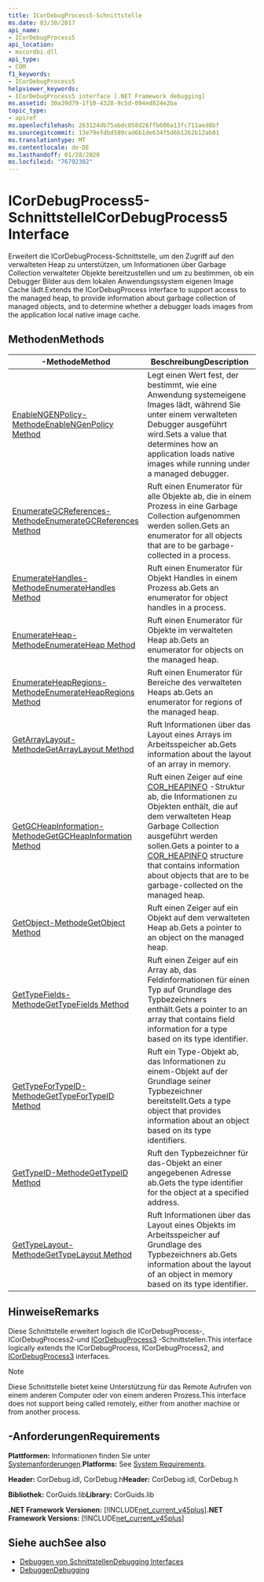 ```yaml
---
title: ICorDebugProcess5-Schnittstelle
ms.date: 03/30/2017
api_name:
- ICorDebugProcess5
api_location:
- mscordbi.dll
api_type:
- COM
f1_keywords:
- ICorDebugProcess5
helpviewer_keywords:
- ICorDebugProcess5 interface [.NET Framework debugging]
ms.assetid: 30a39d79-1f10-4328-9c5d-094ed824e2ba
topic_type:
- apiref
ms.openlocfilehash: 263124db75abdc058d26ffb606a13fc711aed8bf
ms.sourcegitcommit: 13e79efdbd589cad6b1de634f5d6b1262b12ab01
ms.translationtype: MT
ms.contentlocale: de-DE
ms.lasthandoff: 01/28/2020
ms.locfileid: "76792302"
---
```

# <a name="icordebugprocess5-interface"></a><span data-ttu-id="ecb38-102">ICorDebugProcess5-Schnittstelle</span><span class="sxs-lookup"><span data-stu-id="ecb38-102">ICorDebugProcess5 Interface</span></span>
<span data-ttu-id="ecb38-103">Erweitert die ICorDebugProcess-Schnittstelle, um den Zugriff auf den verwalteten Heap zu unterstützen, um Informationen über Garbage Collection verwalteter Objekte bereitzustellen und um zu bestimmen, ob ein Debugger Bilder aus dem lokalen Anwendungssystem eigenen Image Cache lädt.</span><span class="sxs-lookup"><span data-stu-id="ecb38-103">Extends the ICorDebugProcess interface to support access to the managed heap, to provide information about garbage collection of managed objects, and to determine whether a debugger loads images from the application local native image cache.</span></span>  
  
## <a name="methods"></a><span data-ttu-id="ecb38-104">Methoden</span><span class="sxs-lookup"><span data-stu-id="ecb38-104">Methods</span></span>  
  
|<span data-ttu-id="ecb38-105">-Methode</span><span class="sxs-lookup"><span data-stu-id="ecb38-105">Method</span></span>|<span data-ttu-id="ecb38-106">Beschreibung</span><span class="sxs-lookup"><span data-stu-id="ecb38-106">Description</span></span>|  
|------------|-----------------|  
|[<span data-ttu-id="ecb38-107">EnableNGENPolicy-Methode</span><span class="sxs-lookup"><span data-stu-id="ecb38-107">EnableNGenPolicy Method</span></span>](icordebugprocess5-enablengenpolicy-method.md)|<span data-ttu-id="ecb38-108">Legt einen Wert fest, der bestimmt, wie eine Anwendung systemeigene Images lädt, während Sie unter einem verwalteten Debugger ausgeführt wird.</span><span class="sxs-lookup"><span data-stu-id="ecb38-108">Sets a value that determines how an application loads native images while running under a managed debugger.</span></span>|  
|[<span data-ttu-id="ecb38-109">EnumerateGCReferences-Methode</span><span class="sxs-lookup"><span data-stu-id="ecb38-109">EnumerateGCReferences Method</span></span>](icordebugprocess5-enumerategcreferences-method.md)|<span data-ttu-id="ecb38-110">Ruft einen Enumerator für alle Objekte ab, die in einem Prozess in eine Garbage Collection aufgenommen werden sollen.</span><span class="sxs-lookup"><span data-stu-id="ecb38-110">Gets an enumerator for all objects that are to be garbage-collected in a process.</span></span>|  
|[<span data-ttu-id="ecb38-111">EnumerateHandles-Methode</span><span class="sxs-lookup"><span data-stu-id="ecb38-111">EnumerateHandles Method</span></span>](icordebugprocess5-enumeratehandles-method.md)|<span data-ttu-id="ecb38-112">Ruft einen Enumerator für Objekt Handles in einem Prozess ab.</span><span class="sxs-lookup"><span data-stu-id="ecb38-112">Gets an enumerator for object handles in a process.</span></span>|  
|[<span data-ttu-id="ecb38-113">EnumerateHeap-Methode</span><span class="sxs-lookup"><span data-stu-id="ecb38-113">EnumerateHeap Method</span></span>](icordebugprocess5-enumerateheap-method.md)|<span data-ttu-id="ecb38-114">Ruft einen Enumerator für Objekte im verwalteten Heap ab.</span><span class="sxs-lookup"><span data-stu-id="ecb38-114">Gets an enumerator for objects on the managed heap.</span></span>|  
|[<span data-ttu-id="ecb38-115">EnumerateHeapRegions-Methode</span><span class="sxs-lookup"><span data-stu-id="ecb38-115">EnumerateHeapRegions Method</span></span>](icordebugprocess5-enumerateheapregions-method.md)|<span data-ttu-id="ecb38-116">Ruft einen Enumerator für Bereiche des verwalteten Heaps ab.</span><span class="sxs-lookup"><span data-stu-id="ecb38-116">Gets an enumerator for regions of the managed heap.</span></span>|  
|[<span data-ttu-id="ecb38-117">GetArrayLayout-Methode</span><span class="sxs-lookup"><span data-stu-id="ecb38-117">GetArrayLayout Method</span></span>](icordebugprocess5-getarraylayout-method.md)|<span data-ttu-id="ecb38-118">Ruft Informationen über das Layout eines Arrays im Arbeitsspeicher ab.</span><span class="sxs-lookup"><span data-stu-id="ecb38-118">Gets information about the layout of an array in memory.</span></span>|  
|[<span data-ttu-id="ecb38-119">GetGCHeapInformation-Methode</span><span class="sxs-lookup"><span data-stu-id="ecb38-119">GetGCHeapInformation Method</span></span>](icordebugprocess5-getgcheapinformation-method.md)|<span data-ttu-id="ecb38-120">Ruft einen Zeiger auf eine [COR_HEAPINFO](cor-heapinfo-structure.md) -Struktur ab, die Informationen zu Objekten enthält, die auf dem verwalteten Heap Garbage Collection ausgeführt werden sollen.</span><span class="sxs-lookup"><span data-stu-id="ecb38-120">Gets a pointer to a [COR_HEAPINFO](cor-heapinfo-structure.md) structure that contains information about objects that are to be garbage-collected on the managed heap.</span></span>|  
|[<span data-ttu-id="ecb38-121">GetObject-Methode</span><span class="sxs-lookup"><span data-stu-id="ecb38-121">GetObject Method</span></span>](icordebugprocess5-getobject-method.md)|<span data-ttu-id="ecb38-122">Ruft einen Zeiger auf ein Objekt auf dem verwalteten Heap ab.</span><span class="sxs-lookup"><span data-stu-id="ecb38-122">Gets a pointer to an object on the managed heap.</span></span>|  
|[<span data-ttu-id="ecb38-123">GetTypeFields-Methode</span><span class="sxs-lookup"><span data-stu-id="ecb38-123">GetTypeFields Method</span></span>](icordebugprocess5-gettypefields-method.md)|<span data-ttu-id="ecb38-124">Ruft einen Zeiger auf ein Array ab, das Feldinformationen für einen Typ auf Grundlage des Typbezeichners enthält.</span><span class="sxs-lookup"><span data-stu-id="ecb38-124">Gets a pointer to an array that contains field information for a type based on its type identifier.</span></span>|  
|[<span data-ttu-id="ecb38-125">GetTypeForTypeID-Methode</span><span class="sxs-lookup"><span data-stu-id="ecb38-125">GetTypeForTypeID Method</span></span>](icordebugprocess5-gettypefortypeid-method.md)|<span data-ttu-id="ecb38-126">Ruft ein Type-Objekt ab, das Informationen zu einem-Objekt auf der Grundlage seiner Typbezeichner bereitstellt.</span><span class="sxs-lookup"><span data-stu-id="ecb38-126">Gets a type object that provides information about an object based on its type identifiers.</span></span>|  
|[<span data-ttu-id="ecb38-127">GetTypeID-Methode</span><span class="sxs-lookup"><span data-stu-id="ecb38-127">GetTypeID Method</span></span>](icordebugprocess5-gettypeid-method.md)|<span data-ttu-id="ecb38-128">Ruft den Typbezeichner für das-Objekt an einer angegebenen Adresse ab.</span><span class="sxs-lookup"><span data-stu-id="ecb38-128">Gets the type identifier for the object at a specified address.</span></span>|  
|[<span data-ttu-id="ecb38-129">GetTypeLayout-Methode</span><span class="sxs-lookup"><span data-stu-id="ecb38-129">GetTypeLayout Method</span></span>](icordebugprocess5-gettypelayout-method.md)|<span data-ttu-id="ecb38-130">Ruft Informationen über das Layout eines Objekts im Arbeitsspeicher auf Grundlage des Typbezeichners ab.</span><span class="sxs-lookup"><span data-stu-id="ecb38-130">Gets information about the layout of an object in memory based on its type identifier.</span></span>|  
  
## <a name="remarks"></a><span data-ttu-id="ecb38-131">Hinweise</span><span class="sxs-lookup"><span data-stu-id="ecb38-131">Remarks</span></span>  
 <span data-ttu-id="ecb38-132">Diese Schnittstelle erweitert logisch die ICorDebugProcess-, ICorDebugProcess2-und [ICorDebugProcess3](icordebugprocess3-interface.md) -Schnittstellen.</span><span class="sxs-lookup"><span data-stu-id="ecb38-132">This interface logically extends the ICorDebugProcess, ICorDebugProcess2, and [ICorDebugProcess3](icordebugprocess3-interface.md) interfaces.</span></span>  
  
> [!NOTE]
> <span data-ttu-id="ecb38-133">Diese Schnittstelle bietet keine Unterstützung für das Remote Aufrufen von einem anderen Computer oder von einem anderen Prozess.</span><span class="sxs-lookup"><span data-stu-id="ecb38-133">This interface does not support being called remotely, either from another machine or from another process.</span></span>  
  
## <a name="requirements"></a><span data-ttu-id="ecb38-134">-Anforderungen</span><span class="sxs-lookup"><span data-stu-id="ecb38-134">Requirements</span></span>  
 <span data-ttu-id="ecb38-135">**Plattformen:** Informationen finden Sie unter [Systemanforderungen](../../../../docs/framework/get-started/system-requirements.md).</span><span class="sxs-lookup"><span data-stu-id="ecb38-135">**Platforms:** See [System Requirements](../../../../docs/framework/get-started/system-requirements.md).</span></span>  
  
 <span data-ttu-id="ecb38-136">**Header:** CorDebug.idl, CorDebug.h</span><span class="sxs-lookup"><span data-stu-id="ecb38-136">**Header:** CorDebug.idl, CorDebug.h</span></span>  
  
 <span data-ttu-id="ecb38-137">**Bibliothek:** CorGuids.lib</span><span class="sxs-lookup"><span data-stu-id="ecb38-137">**Library:** CorGuids.lib</span></span>  
  
 <span data-ttu-id="ecb38-138">**.NET Framework Versionen:** [!INCLUDE[net_current_v45plus](../../../../includes/net-current-v45plus-md.md)]</span><span class="sxs-lookup"><span data-stu-id="ecb38-138">**.NET Framework Versions:** [!INCLUDE[net_current_v45plus](../../../../includes/net-current-v45plus-md.md)]</span></span>  
  
## <a name="see-also"></a><span data-ttu-id="ecb38-139">Siehe auch</span><span class="sxs-lookup"><span data-stu-id="ecb38-139">See also</span></span>

- [<span data-ttu-id="ecb38-140">Debuggen von Schnittstellen</span><span class="sxs-lookup"><span data-stu-id="ecb38-140">Debugging Interfaces</span></span>](debugging-interfaces.md)
- [<span data-ttu-id="ecb38-141">Debuggen</span><span class="sxs-lookup"><span data-stu-id="ecb38-141">Debugging</span></span>](index.md)

